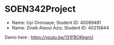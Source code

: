 # SOEN342Project
- Name: Uyi Oronsaye; Student ID: 40089481
- Name: Zineb Alaoui Aziz; Student ID: 40215844 

Demo here : https://youtu.be/131FBOKkgnU
